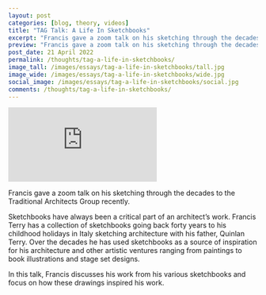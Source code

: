 ```yaml
---
layout: post
categories: [blog, theory, videos]
title: "TAG Talk: A Life In Sketchbooks"
excerpt: "Francis gave a zoom talk on his sketching through the decades to the Traditional Architects Group recently."
preview: "Francis gave a zoom talk on his sketching through the decades to the Traditional Architects Group recently. In this talk, Francis discusses his work from his various sketchbooks and focus on how these drawings inspired his work."
post_date: 21 April 2022
permalink: /thoughts/tag-a-life-in-sketchbooks/
image_tall: /images/essays/tag-a-life-in-sketchbooks/tall.jpg
image_wide: /images/essays/tag-a-life-in-sketchbooks/wide.jpg
social_image: /images/essays/tag-a-life-in-sketchbooks/social.jpg
comments: /thoughts/tag-a-life-in-sketchbooks/
---
```


<div class="videoWrapper">
	<iframe src="https://www.youtube.com/embed/KBDhmRNmHFU" frameborder="0" allow="autoplay; encrypted-media" allowfullscreen></iframe>
</div> 

Francis gave a zoom talk on his sketching through the decades to the Traditional Architects Group recently.

Sketchbooks have always been a critical part of an architect’s work. Francis Terry has a collection of sketchbooks going back forty years to his childhood holidays in Italy sketching architecture with his father, Quinlan Terry. Over the decades he has used sketchbooks as a source of inspiration for his architecture and other artistic ventures ranging from paintings to book illustrations and stage set designs.

In this talk, Francis discusses his work from his various sketchbooks and focus on how these drawings inspired his work.